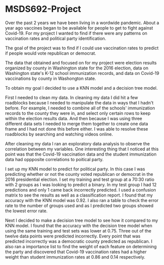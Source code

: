 # MSDS692-Project
Over the past 2 years we have been living in a wordwide pandemic.  About a year ago vaccines began to be available for people to get to fight against Covid-19. 
For my project I wanted to find if there were any patterns on vaccination rates and political party identification.  

The goal of the project was to find if I could use vaccination rates to predict if people would vote republican or democrat.

The data that obtained and focused on for my project were election results organized by county in Washington state for the 2016 election, data on Washington state's K-12 school immunization records, and data on Covid-19 vaccinations by county in Washongton state.

To obtain my goal I decided to use a KNN model and a decision tree model.  

First I needed to clean my data.  In cleaning my data I did hit a few roadblocks because I needed to manipulate the data in ways that I hadn't before.  For example, I needed to combine all of the schools' immunization records to the county they were in, and select only certain rows to keep within the election results data. And then because I was using three different data sets I needed to merge them together to create one data frame and I had not done this before either.  I was able to resolve these roadblocks by searching and watching videos online. 

After cleaning my data I ran an exploratory data analysis to observe the correlation between my variables.  One interesting thing that I noticed at this point was that the Covid-19 vaccination data and the student immunization data had oppposite correlations to poitical party.  

I set up my KNN model to predict for political party.  In this case I was predicting whether or not the county voted republican or democrat in the 2016 presidential election.  I set my training and test group at a 70:30 ratio with 2 groups as I was looking to predict a binary.  In my test group I had 12 predictions and only 1 came back incorrectly predicted.  I used a confusion matrix to see the results as well as a classification report.  I found that my accuracy with the KNN model was 0.92. 
I also ran a table to check the error rate to the number of groups used and as I predicted two groups showed the lowest error rate.  

Next I decided to make a decision tree model to see how it compared to my KNN model.  I found that the accuracy with the decision tree model when using the same training and test sets was lower at 0.75.  Three out of the twelve data points were predicted incorrectly.  Every point that was predicted incorrectly was a democratic county predicted as republican.  I also ran a importance list to find the weight of each feature on determining the party and discovered that Covid-19 vaccination rates had a higher weight than student immunization rates at 0.86 and 0.14 respectively.  

